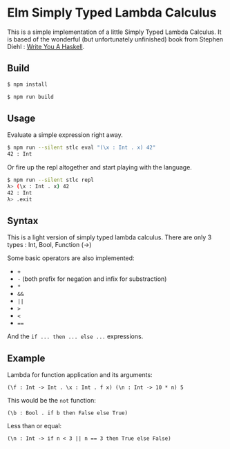 # Elm Simply Typed Lambda Calculus

This is a simple implementation of a little Simply Typed Lambda Calculus.
It is based of the wonderful (but unfortunately unfinished) book from Stephen Diehl : [Write You A Haskell](http://dev.stephendiehl.com/fun/).

## Build

```bash
$ npm install
```

```bash
$ npm run build
```

## Usage

Evaluate a simple expression right away.

```bash
$ npm run --silent stlc eval "(\x : Int . x) 42"
42 : Int
```

Or fire up the repl altogether and start playing with the language.

```bash
$ npm run --silent stlc repl
λ> (\x : Int . x) 42
42 : Int
λ> .exit
```

## Syntax

This is a light version of simply typed lambda calculus.
There are only 3 types : Int, Bool, Function (->)

Some basic operators are also implemented:

- `+`
- `-` (both prefix for negation and infix for substraction)
- `*`
- `&&`
- `||`
- `>`
- `<`
- `==`

And the `if ... then ... else ...` expressions.

## Example

Lambda for function application and its arguments:

```
(\f : Int -> Int . \x : Int . f x) (\n : Int -> 10 * n) 5
```

This would be the `not` function:

```
(\b : Bool . if b then False else True)
```

Less than or equal:

```
(\n : Int -> if n < 3 || n == 3 then True else False)
```
